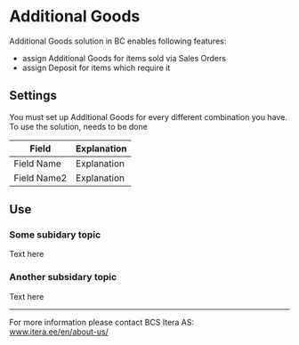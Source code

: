 # Additional Goods
Additional Goods solution in BC enables following features:

* assign Additional Goods for items sold via Sales Orders
* assign Deposit for items which require it


## Settings
You must set up Additional Goods for every different combination you have.
To use the solution,  needs to be done

|Field|Explanation|
|---|---| 
| Field Name | Explanation |
| Field Name2 | Explanation |

 

## Use
### Some subidary topic

Text here  

### Another subsidary topic

Text here



---

For more information please contact BCS Itera AS:  
<a href="https://www.itera.ee/en/about-us/" target="_blank">www.itera.ee/en/about-us/</a>
